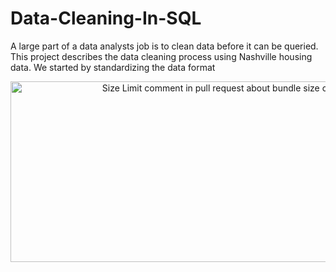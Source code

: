 # Data-Cleaning-In-SQL

A large part of a data analysts job is to clean data before it can be queried. This project describes the data cleaning process using Nashville housing data. We started by standardizing the data format

</p>

<p align="center">
<img src="https://nccid.ca/wp-content/uploads/sites/2/2020/06/iStock-1203426591-scaled.jpg"
  alt="Size Limit comment in pull request about bundle size changes"
  width="686" height="289">
</p>
  </a>
</p>
